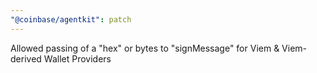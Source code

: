 ```yaml
---
"@coinbase/agentkit": patch
---
```


Allowed passing of a "hex" or bytes to "signMessage" for Viem & Viem-derived Wallet Providers
